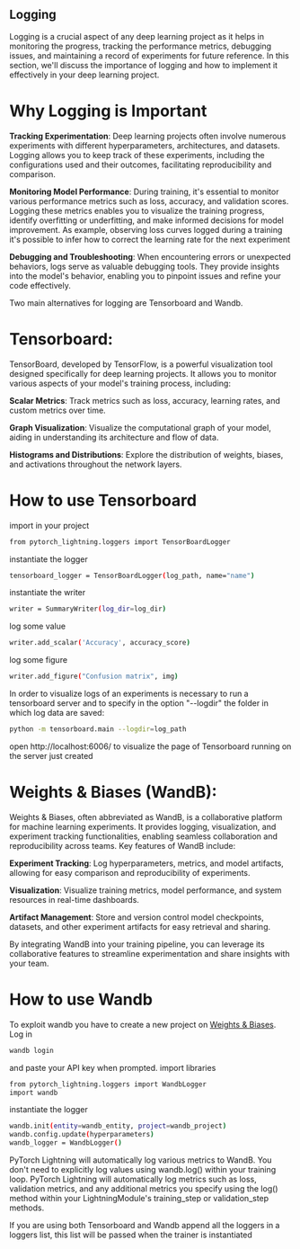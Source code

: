 ## **Logging**

Logging is a crucial aspect of any deep learning project as it helps in monitoring the progress, tracking the performance metrics, debugging issues, and maintaining a record of experiments for future reference. In this section, we'll discuss the importance of logging and how to implement it effectively in your deep learning project.

# **Why Logging is Important**
**Tracking Experimentation**: Deep learning projects often involve numerous experiments with different hyperparameters, architectures, and datasets. Logging allows you to keep track of these experiments, including the configurations used and their outcomes, facilitating reproducibility and comparison.

**Monitoring Model Performance**: During training, it's essential to monitor various performance metrics such as loss, accuracy, and validation scores. Logging these metrics enables you to visualize the training progress, identify overfitting or underfitting, and make informed decisions for model improvement. As example, observing loss curves logged during a training it's possible to infer how to correct the learning rate for the next experiment

**Debugging and Troubleshooting**: When encountering errors or unexpected behaviors, logs serve as valuable debugging tools. They provide insights into the model's behavior, enabling you to pinpoint issues and refine your code effectively.

Two main alternatives for logging are Tensorboard and Wandb.

# **Tensorboard**:
TensorBoard, developed by TensorFlow, is a powerful visualization tool designed specifically for deep learning projects. It allows you to monitor various aspects of your model's training process, including:

**Scalar Metrics**: Track metrics such as loss, accuracy, learning rates, and custom metrics over time.

**Graph Visualization**: Visualize the computational graph of your model, aiding in understanding its architecture and flow of data.

**Histograms and Distributions**: Explore the distribution of weights, biases, and activations throughout the network layers.

# **How to use Tensorboard**
import in your project
```sh
from pytorch_lightning.loggers import TensorBoardLogger
```
instantiate the logger 
```sh
tensorboard_logger = TensorBoardLogger(log_path, name="name")
```
instantiate the writer
```sh
writer = SummaryWriter(log_dir=log_dir)
```
log some value
```sh
writer.add_scalar('Accuracy', accuracy_score)
```
log some figure
```sh
writer.add_figure("Confusion matrix", img)
```


In order to visualize logs of an experiments is necessary to run a tensorboard server and to specify in the option "--logdir" the folder in which log data are saved: 
```sh
python -m tensorboard.main --logdir=log_path
```

open http://localhost:6006/ to visualize the page of Tensorboard running on the server just created

# **Weights & Biases (WandB)**:
Weights & Biases, often abbreviated as WandB, is a collaborative platform for machine learning experiments. It provides logging, visualization, and experiment tracking functionalities, enabling seamless collaboration and reproducibility across teams. Key features of WandB include:

**Experiment Tracking**: Log hyperparameters, metrics, and model artifacts, allowing for easy comparison and reproducibility of experiments.

**Visualization**: Visualize training metrics, model performance, and system resources in real-time dashboards.

**Artifact Management**: Store and version control model checkpoints, datasets, and other experiment artifacts for easy retrieval and sharing.

By integrating WandB into your training pipeline, you can leverage its collaborative features to streamline experimentation and share insights with your team.
# **How to use Wandb**
To exploit wandb you have to create a new project on [Weights & Biases](https://wandb.ai/site).  
Log in 
```sh
wandb login 
```
and paste your API key when prompted.
import libraries
```sh
from pytorch_lightning.loggers import WandbLogger
import wandb
```
instantiate the logger 
```sh
wandb.init(entity=wandb_entity, project=wandb_project)
wandb.config.update(hyperparameters)
wandb_logger = WandbLogger()
```
PyTorch Lightning will automatically log various metrics to WandB. You don't need to explicitly log values using wandb.log() within your training loop.
PyTorch Lightning will automatically log metrics such as loss, validation metrics, and any additional metrics you specify using the log() method within your LightningModule's training_step or validation_step methods.

If you are using both Tensorboard and Wandb append all the loggers in a loggers list, this list will be passed when the trainer is instantiated

